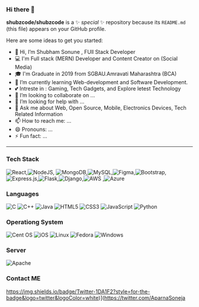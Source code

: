 ### Hi there 👋

**shubzcode/shubzcode** is a ✨ _special_ ✨ repository because its `README.md` (this file) appears on your GitHub profile.

Here are some ideas to get you started:
- 👋 Hi, I’m Shubham Sonune , FUll Stack Developer
- 💻 I'm Full stack (MERN) Developer and Content Creator on (Social Media)
- 🎓 I'm Graduate in 2019 from SGBAU.Amravati Maharashtra (BCA)
- 🌱 I’m currently learning Web-development and Software Development.
- 💕 Intreste in : Gaming, Tech Gadgets, and Explore letest Technology 
- 👯 I’m looking to collaborate on ...
- 🤔 I’m looking for help with ...
- 💬 Ask me about Web, Open Source, Mobile, Electronics Devices, Tech Related Information
- 📫 How to reach me: ...
- 😄 Pronouns: ...
- ⚡ Fun fact: ...

------------------------------------------------------------------------------------------------------------------------------
### Tech Stack
![React](https://img.shields.io/badge/react-%2320232a.svg?style=for-the-badge&logo=react&logoColor=%2361DAFB),![NodeJS](https://img.shields.io/badge/node.js-6DA55F?style=for-the-badge&logo=node.js&logoColor=white), ![MongoDB](https://img.shields.io/badge/MongoDB-%234ea94b.svg?style=for-the-badge&logo=mongodb&logoColor=white),![MySQL](https://img.shields.io/badge/mysql-%2300f.svg?style=for-the-badge&logo=mysql&logoColor=white),![Figma](https://img.shields.io/badge/figma-%23F24E1E.svg?style=for-the-badge&logo=figma&logoColor=white),![Bootstrap](https://img.shields.io/badge/bootstrap-%23563D7C.svg?style=for-the-badge&logo=bootstrap&logoColor=white),![Express.js](https://img.shields.io/badge/express.js-%23404d59.svg?style=for-the-badge&logo=express&logoColor=%2361DAFB),![Flask](https://img.shields.io/badge/flask-%23000.svg?style=for-the-badge&logo=flask&logoColor=white),![Django](https://img.shields.io/badge/django-%23092E20.svg?style=for-the-badge&logo=django&logoColor=white),![AWS](https://img.shields.io/badge/AWS-%23FF9900.svg?style=for-the-badge&logo=amazon-aws&logoColor=white)
,![Azure](https://img.shields.io/badge/azure-%230072C6.svg?style=for-the-badge&logo=microsoftazure&logoColor=white)

### Languages
![C](https://img.shields.io/badge/c-%2300599C.svg?style=for-the-badge&logo=c&logoColor=white)
![C++](https://img.shields.io/badge/c++-%2300599C.svg?style=for-the-badge&logo=c%2B%2B&logoColor=white)
![Java](https://img.shields.io/badge/java-%23ED8B00.svg?style=for-the-badge&logo=java&logoColor=white)
![HTML5](https://img.shields.io/badge/html5-%23E34F26.svg?style=for-the-badge&logo=html5&logoColor=white)
![CSS3](https://img.shields.io/badge/css3-%231572B6.svg?style=for-the-badge&logo=css3&logoColor=white)
![JavaScript](https://img.shields.io/badge/javascript-%23323330.svg?style=for-the-badge&logo=javascript&logoColor=%23F7DF1E)
![Python](https://img.shields.io/badge/python-3670A0?style=for-the-badge&logo=python&logoColor=ffdd54)

### Operationg System 
![Cent OS](https://img.shields.io/badge/cent%20os-002260?style=for-the-badge&logo=centos&logoColor=F0F0F0)
![iOS](https://img.shields.io/badge/iOS-000000?style=for-the-badge&logo=ios&logoColor=white)
![Linux](https://img.shields.io/badge/Linux-FCC624?style=for-the-badge&logo=linux&logoColor=black)
![Fedora](https://img.shields.io/badge/Fedora-294172?style=for-the-badge&logo=fedora&logoColor=white)
![Windows](https://img.shields.io/badge/Windows-0078D6?style=for-the-badge&logo=windows&logoColor=white)

### Server 
![Apache](https://img.shields.io/badge/apache-%23D42029.svg?style=for-the-badge&logo=apache&logoColor=white)

### Contact ME
https://img.shields.io/badge/Twitter-1DA1F2?style=for-the-badge&logo=twitter&logoColor=white)](https://twitter.com/AparnaSoneja


